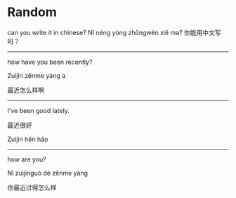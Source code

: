 # Random

can you write it in chinese?
Nǐ néng yòng zhōngwén xiě ma?
你能用中文写吗？

---

how have you been recently?

Zuìjìn zěnme yàng a

最近怎么样啊

---

I've been good lately.

最近很好

Zuìjìn hěn hǎo

---

how are you?

Nǐ zuìjìnguò dé zěnme yàng

你最近过得怎么样
